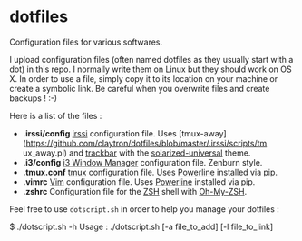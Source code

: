# dotfiles

Configuration files for various softwares.

I upload configuration files (often named dotfiles as
they usually start with a dot) in this repo. I normally
write them on Linux but they should work on OS X. In
order to use a file, simply copy it to its location on
your machine or create a symbolic link. Be careful when you overwrite files and
create backups ! :-)

Here is a list of the files :

* **.irssi/config** [irssi](https://irssi.org/) configuration file. Uses
  [tmux-away](https://github.com/claytron/dotfiles/blob/master/.irssi/scripts/tm
  ux_away.pl) and
  [trackbar](https://github.com/mjholtkamp/irssi-trackbar) with the
  [solarized-universal](https://github.com/huyz/irssi-colors-solarized) theme.
* **.i3/config** [i3 Window Manager](https://i3wm.org/) configuration file.
  Zenburn style.
* **.tmux.conf** [tmux](https://tmux.github.io/) configuration file. Uses
  [Powerline](https://github.com/powerline/powerline) installed via pip.
* **.vimrc** [Vim](http://www.vim.org/) configuration file. Uses
  [Powerline](https://github.com/powerline/powerline) installed via pip.
* **.zshrc** Configuration file for the [ZSH](http://www.zsh.org/) shell with
  [Oh-My-ZSH](https://github.com/robbyrussell/oh-my-zsh).

Feel free to use `dotscript.sh` in order to help you manage your dotfiles :

$ ./dotscript.sh -h
Usage : ./dotscript.sh \[-a file\_to\_add\] \[-l file\_to\_link\]
